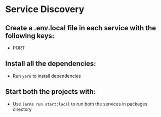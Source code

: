 # Service Discovery

## Create a .env.local file in each service with the following keys:
- PORT

## Install all the dependencies:
- Run `yarn` to install dependencies

## Start both the projects with:
- Use `lerna run start:local` to run both the services in packages directory

